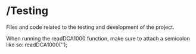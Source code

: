 # /Testing
Files and code related to the testing and development of the project.

When running the readDCA1000 function, make sure to attach a semicolon like so:
readDCA1000('<PATH>');
